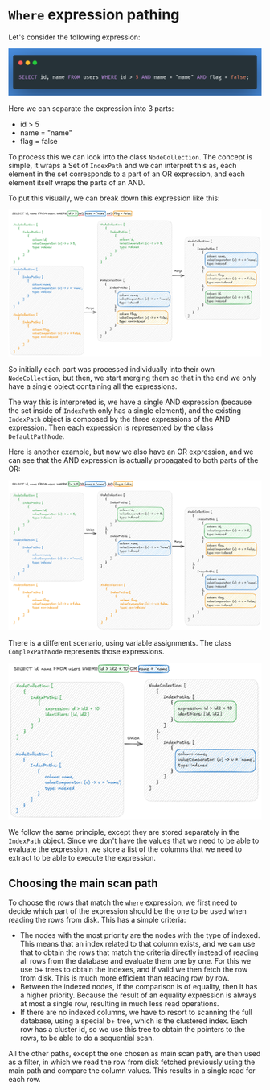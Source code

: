# ```Where``` expression pathing

Let's consider the following expression:

![where_expression_example.png](assets/where_expression_example.png)

Here we can separate the expression into 3 parts:

- id > 5
- name = "name"
- flag = false

To process this we can look into the class ```NodeCollection```.
The concept is simple, it wraps a Set of ```IndexPath``` and we can interpret this as, each element in the set
corresponds to a part of an OR expression, and each element itself wraps the parts of an AND.

To put this visually, we can break down this expression like this:

![node_collection_analysis1.png](assets/node_collection_analysis1.png)

So initially each part was processed individually into their own ```NodeCollection```, but then, we start merging them
so that in the end we only have a single object containing all the expressions.

The way this is interpreted is, we have a single AND expression (because the set inside of ```IndexPath``` only has a
single element),
and the existing ```IndexPath``` object is composed by the three expressions of the AND expression.
Then each expression is represented by the class ```DefaultPathNode```.

Here is another example, but now we also have an OR expression, and we can see that the AND expression is actually
propagated to both parts of the OR:

![node_collection_analysis2.png](assets/node_collection_analysis2.png)

There is a different scenario, using variable assignments. The class ```ComplexPathNode``` represents those expressions.

![node_collection_analysis3.png](assets/node_collection_analysis3.png)

We follow the same principle, except they are stored separately in the ```IndexPath``` object.
Since we don't have the values that we need to be able to evaluate the expression, we store a list of the columns that
we need to extract to be able to execute the expression.

## Choosing the main scan path

To choose the rows that match the ```where``` expression, we first need to decide which part of the expression
should be the one to be used when reading the rows from disk.
This has a simple criteria:

- The nodes with the most priority are the nodes with the type of indexed. This means that an index related to that
  column exists, and we can use that to obtain the rows that match the criteria directly instead of reading all rows
  from the database and evaluate them one by one. For this we use b+ trees to obtain the indexes, and if valid we then
  fetch the row from disk. This is much more efficient than reading row by row.
- Between the indexed nodes, if the comparison is of equality, then it has a higher priority. Because the result of an
  equality expression is always at
  most a single row, resulting in much less read operations.
- If there are no indexed columns, we have to resort to scanning the full database, using a special b+ tree, which is
  the clustered index. Each row has a cluster id, so we use this tree to obtain the pointers to the rows, to be able to
  do a sequential scan.

All the other paths, except the one chosen as main scan path, are then used as a filter, in which we read the row from
disk fetched previously using the main path and compare the column values. This results in a single read for each row.
